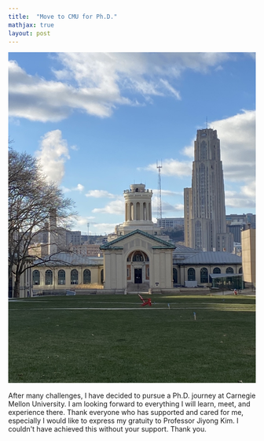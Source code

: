 ```yaml
---
title:  "Move to CMU for Ph.D."
mathjax: true
layout: post
---
```


<div align="center">
 <img src="/assets/img/phd.jpg"/>
</div>

After many challenges, I have decided to pursue a Ph.D. journey at Carnegie Mellon University. 
I am looking forward to everything I will learn, meet, and experience there. 
Thank everyone who has supported and cared for me, especially I would like to express my gratuity to Professor Jiyong Kim. 
I couldn't have achieved this without your support. Thank you. 
